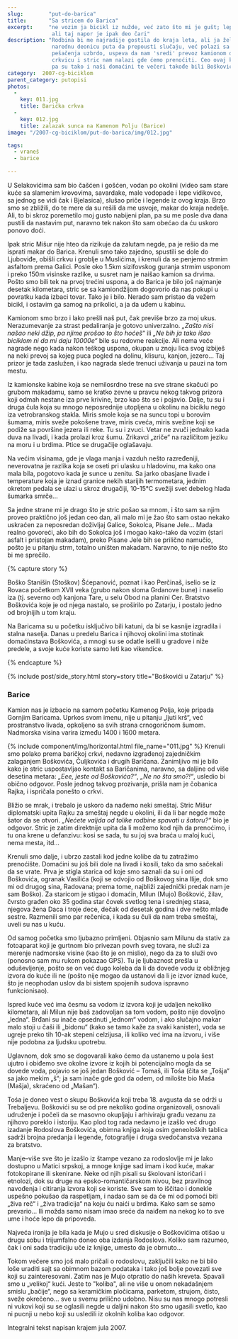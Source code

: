 ```yaml
---
slug:        "put-do-barica"
title:       "Sa stricem do Barica"
excerpt:     "ne vozim ja bicikl iz nužde, već zato što mi je gušt; lepo je kada me okolnosti poštede muke i velikog napora, 
              ali taj napor je ipak deo čari"
description: "Rodbina bi me najradije gostila do kraja leta, ali ja želim da vozim dalje. Ipak stric Mišur ne želi moju
              narednu deonicu puta da prepousti slučaju, već polazi sa mnom kao moj vodič do Barica. Posle nekoliko kilometara
              pešačenja uzbrdo, uspeva da nam 'sredi' prevoz kamionom do Barica. Tamo stižemo predveče, obilazimo novoizgrađenu
              crkvicu i stric nam nalazi gde ćemo prenoćiti. Ceo ovaj kraj je naseljen mnogobrojnim porodicama Boškovića,
              pa su tako i naši domaćini te večeri takođe bili Boškovići."
category:  2007-cg-biciklom
parent_category: putopisi
photos:
  -
    key: 011.jpg
    title: Barička crkva
  -
    key: 012.jpg
    title: zalazak sunca na Kamenom Polju (Barice)
image: "/2007-cg-biciklom/put-do-barica/img/012.jpg"

tags:
  - vraneš
  - barice
  
---
```


U Selakovićima sam bio čašćen i gošćen, vodan po okolini (video sam stare kuće sa slamenim krovovima, savardake, 
male vodopade i lepe vidikovce, sa jednog se vidi čak i Bjelasica), slušao priče i legende iz ovog kraja. Brzo smo se 
zbližili, do te mere da su rešili da me usvoje, makar do kraja nedelje. Ali, to bi skroz poremetilo moj gusto nabijeni 
plan, pa su me posle dva dana pustili da nastavim put, naravno tek nakon što sam obećao da ću uskoro ponovo doći. 

Ipak stric Mišur nije hteo da rizikuje da zalutam negde, pa je rešio da me isprati makar do Barica. Krenuli smo tako 
zajedno, spustili se dole do Ljuboviđe, obišli crkvu i groblje u Muslićima, i krenuli da se penjemo strmim asfaltom 
prema Galici. Posle oko 1.5km sizifovskog guranja strmim usponom i preko 150m visinske razlike, u susret nam je naišao 
kamion sa drvima. Pošto smo bili tek na prvoj trećini uspona, a do Barica je bilo još najmanje desetak kilometara, 
stric se sa kamiondžijom dogovorio da nas pokupi u povratku kada izbaci tovar. Tako je i bilo. Nerado sam pristao da 
vežem bicikl, i ostavim ga samog na prikolici, a ja da uđem u kabinu. 

Kamionom smo brzo i lako prešli naš put, čak previše brzo za moj ukus. Nerazumevanje za strast pedaliranja je gotovo 
univerzalno. *„Zašto nisi našao neki džip, pa njime prošao to što hoćeš“* ili *„Ne bih ja tako išao biciklom ni da mi daju 
10000e“* bile su redovne reakcije. Ali nema veće nagrade nego kada nakon teškog uspona, okupan u znoju lica svog izbiješ 
na neki prevoj sa kojeg puca pogled na dolinu, klisuru, kanjon, jezero... Taj prizor je tada zaslužen, i kao nagrada 
slede trenuci uživanja u pauzi na tom mestu. 

Iz kamionske kabine koja se nemilosrdno trese na sve strane skačući po grubom makadamu, samo se kratko zevne u pravcu 
nekog takvog prizora koji odmah nestane iza prve krivine, brzo kao što se i pojavio. 
Dalje, tu su i druga čula koja su mnogo neposrednije utopljena u okolinu na biciklu nego iza vetrobranskog stakla. Miris 
smole koja se na suncu topi u borovim šumama, miris sveže pokošene trave, miris cveća, miris svežine koji se podiže sa 
površine jezera ili reke. Tu su i zvuci. Vetar ne zvuči jednako kada duva na livadi, i kada prolazi kroz šumu. Zrikavci 
„zriče“ na različitom jeziku na moru i u brdima. Ptice se drugačije oglašavaju. 

Na većim visinama, gde je vlaga manja i vazduh nešto razređeniji, neverovatna je razlika koja se oseti pri ulasku u 
hladovinu, ma kako ona mala bila, pogotovo kada je sunce u zenitu. Sa jarko obasjane livade i temperature koja je iznad 
granice nekih starijih termometara, jednim okretom pedala se ulazi u skroz drugačiji, 10-15°C svežiji svet debelog 
hlada šumarka smrče... 

Sa jedne strane mi je drago što je stric pošao sa mnom, i što sam sa njim proveo praktično još jedan ceo dan, ali malo 
mi je žao što sam ostao nekako uskraćen za neposredan doživljaj Galice, Sokolca, Pisane Jele... Mada realno govoreći, 
ako bih do Sokolca još i mogao kako-tako da vozim (stari asfalt i pristojan makadam), preko Pisane Jele bih se prilično 
namučio, pošto je u pitanju strm, totalno uništen makadam. Naravno, to nije nešto što bi me sprečilo. 

{% capture story %}
<p>Boško Stanišin (Stoškov) Šćepanović, poznat i kao Perčinaš, iselio se iz Rovaca početkom XVII veka (grubo nakon sloma 
Grdanove bune) i naselio iza (tj. severno od) kanjona Tare, u selu Obod na planini Cer. Bratstvo Boškovića koje je od 
njega nastalo, se proširilo po Zatarju, i postalo jedno od brojnijih u tom kraju.</p> 

<p>Na Baricama su u početku isključivo bili katuni, da bi se kasnije izgradila i stalna naselja. Danas u predelu Barica i 
njihovoj okolini ima stotinak domaćinstava Boškovića, a mnogi su se odatle iselili u gradove i niže predele, a svoje 
kuće koriste samo leti kao vikendice.</p>
{% endcapture %}

{% include post/side_story.html story=story title="Boškovići u Zatarju" %}

 
### Barice
 
Kamion nas je izbacio na samom početku Kamenog Polja, koje pripada Gornjim Baricama. Uprkos svom imenu, nije u pitanju 
„ljuti krš“, već prostranstvo livada, opkoljeno sa svih strana crnogoričnom šumom. Nadmorska visina varira između 1400 
i 1600 metara. 

{% include component/img/horizontal.html file_name="011.jpg" %}
Krenuli smo polako prema baričkoj crkvi, nedavno izgrađenoj zajedničkim zalaganjem Boškovića, Čuljkovića i drugih 
Baričana. Zanimljivo mi je bilo kako je stric uspostavljao kontakt sa Baričanima, naravno, sa daljine od više desetina 
metara: *„Eee, jeste od Boškovića?“*, *„Ne no šta smo?!“*, usledio bi obično odgovor. Posle jednog takvog prozivanja, 
prišla nam je čobanica Rajka, i ispričala ponešto o crkvi. 

Bližio se mrak, i trebalo je uskoro da nađemo neki smeštaj. Stric Mišur diplomatski upita Rajku za smeštaj negde u 
okolini, ili da li bar negde može šator da se otvori. *„Nećete valjda od tolike rodbine spavati u šatoru?“* bio je 
odgovor. Stric je zatim direktnije upita da li možemo kod njih da prenoćimo, i tu ona krene u defanzivu: kosi se sada, 
tu su joj sva braća u maloj kući, nema mesta, itd...

Krenuli smo dalje, i ubrzo zastali kod jedne kolibe da tu zatražimo prenoćište. Domaćini su još bili dole na livadi i 
kosili, tako da smo sačekali da se vrate. Prva je stigla starica od koje smo saznali da su i oni od Boškovića, ogranak 
Vasilića (koji se odvojio od Boškovog sina Ilije, dok smo mi od drugog sina, Radovana; prema tome, najbliži 
zajednički predak nam je sam Boško). Za staricom je stigao i domaćin, Milun (Mujo) Bošković, žilav, čvrsto građen oko 
35 godina star čovek svetlog tena i srednjeg stasa, njegova žena Daca i troje dece, dečak od desetak godina i dve nešto 
mlađe sestre. Razmenili smo par rečenica, i kada su čuli da nam treba smeštaj, uveli su nas u kuću. 

Od samog početka smo ljubazno primljeni. Objasnio sam Milunu da stativ za fotoaparat koji je gurtnom bio privezan povrh 
sveg tovara, ne služi za merenje nadmorske visine (kao što je on mislio), nego da za to služi ovo (ponosno sam mu 
rukom pokazao GPS). Tu je ljubaznost prešla u oduševljenje, pošto se on već dugo koleba da li da dovede vodu iz 
obližnjeg izvora do kuće ili ne (pošto nije mogao da ustanovi da li je izvor iznad kuće, što je neophodan uslov da bi 
sistem spojenih sudova ispravno funkcionisao). 

Ispred kuće već ima česmu sa vodom iz izvora koji je udaljen nekoliko kilometara, ali Milun nije baš zadovoljan sa tom 
vodom, pošto nije dovoljno „ledna“. Brđani su inače opsednuti „lednom“ vodom, i ako slučajno makar malo stoji u čaši 
ili „bidonu“ (kako se tamo kaže za svaki kanister), voda se ugreje preko tih 10-ak stepeni celzijusa, ili koliko već 
ima na izvoru, i više nije podobna za ljudsku upotrebu. 

Uglavnom, dok smo se dogovarali kako ćemo da ustanemo u pola šest ujutro i obiđemo sve okolne izvore iz kojih bi 
potencijalno mogla da se dovede voda, pojavio se još jedan Bošković – Tomaš, ili Tośa (čita se „Tošja“ sa jako mekim 
„š“; ja sam inače gde god da odem, od milošte bio Maśa (Mašja), skraćeno od „Mašan“). 

Tośa je doneo vest o skupu Boškovića koji treba 18. avgusta da se održi u Trebaljevu. Boškovići su se od pre nekoliko 
godina organizovali, osnovali udruženje i počeli da se masovno okupljaju i arhiviraju građu vezanu za njihovo poreklo 
i istoriju. Kao plod tog rada nedavno je izašlo već drugo izadanje Rodoslova Boškovića, obimna knjiga koja osim 
geneoloških tablica sadrži brojna predanja i legende, fotografije i druga svedočanstva vezana za bratstvo. 

Manje–više sve što je izašlo iz štampe vezano za rodoslovlje mi je lako dostupno u Matici srpskoj, a mnoge knjige sad 
imam i kod kuće, makar fotokopirane ili skenirane. Neke od njih pisali su školovani istoričari i etnolozi, dok su druge 
na epsko-romantičarskom nivou, bez pravilnog navođenja i citiranja izvora koji se koriste. Sve sam to iščitao i donekle 
uspešno pokušao da raspetljam, i nadao sam se da će mi od pomoći biti „živa reč“ i „živa tradicija“ na koju ću naići u 
brdima. Kako sam se samo prevario... Ili možda samo nisam imao sreće da naiđem na nekog ko to sve ume i hoće lepo da 
pripoveda. 

Najveća ironija je bila kada je Mujo u sred diskusije o Boškovićima otišao u drugu sobu i trijumfalno doneo oba izdanja 
Rodoslova. Koliko sam razumeo, čak i oni sada tradiciju uče iz knjige, umesto da je obrnuto... 

Tokom večere smo još malo pričali o rodoslovu, zaključili kako ne bi bilo loše uraditi sajt sa obimnom bazom podataka i 
tako još bolje povezati sve koji su zainteresovani. Zatim nas je Mujo otpratio do naših kreveta. Spavali smo u 
„velikoj“ kući. Jeste to "koliba", ali ne više u onom nekadašnjem smislu „bačije“, nego sa keramičkim pločicama, parketom, 
strujom, čisto, sveže okrečeno... sve u svemu prilično udobno. Nisu su nas mnogo potresli ni vukovi koji su se oglasili 
negde u daljini nakon što smo ugasili svetlo, kao ni pucnji u nebo koji su usledili iz okolnih koliba kao odgovor. 

<span class="caption text-muted pull-right">Integralni tekst napisan krajem jula 2007.</span>